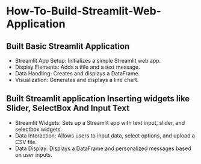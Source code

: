 # How-To-Build-Streamlit-Web-Application
## Built Basic Streamlit Application
- Streamlit App Setup: Initializes a simple Streamlit web app.
- Display Elements: Adds a title and a text message.
- Data Handling: Creates and displays a DataFrame.
- Visualization: Generates and displays a line chart.

## Built Streamlit application Inserting widgets like Slider, SelectBox And Input Text
- Streamlit Widgets: Sets up a Streamlit app with text input, slider, and selectbox widgets.
- Data Interaction: Allows users to input data, select options, and upload a CSV file.
- Data Display: Displays a DataFrame and personalized messages based on user inputs.
